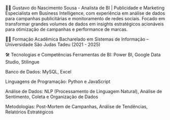 👨‍💻 Gustavo do Nascimento Sousa - Analista de BI | Publicidade e Marketing 
Especialista em Business Intelligence, com experiência em análise de dados para campanhas publicitárias e monitoramento de redes sociais. Focado em transformar grandes volumes de dados em insights estratégicos acionáveis para otimização de campanhas e performance de marcas.

🧑‍🎓 Formação Acadêmica
Bacharelado em Sistemas de Informação – Universidade São Judas Tadeu (2021 - 2025)

🛠️ Tecnologias e Competências
Ferramentas de BI: Power BI, Google Data Studio, Stilingue

Banco de Dados: MySQL, Excel

Linguagens de Programação: Python e JavaScript

Análise de Dados: NLP (Processamento de Linguagem Natural), Análise de Sentimento, Coleta e Organização de Dados

Metodologias: Post-Mortem de Campanhas, Análise de Tendências, Relatórios Estratégicos
